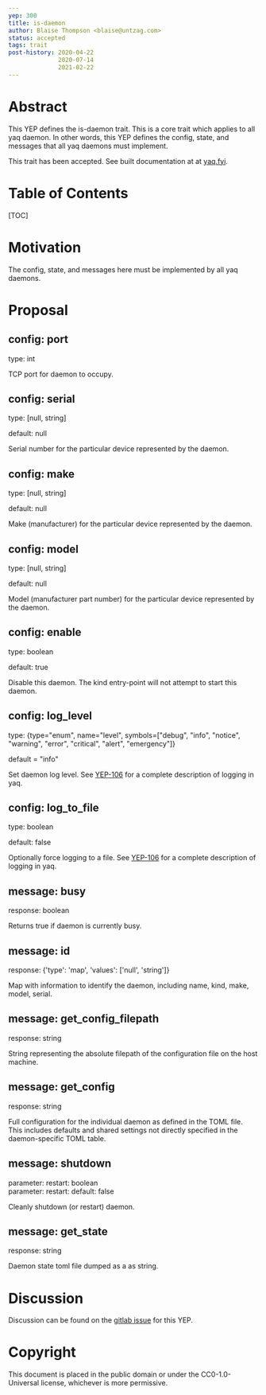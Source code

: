 ```yaml
---
yep: 300
title: is-daemon
author: Blaise Thompson <blaise@untzag.com>
status: accepted
tags: trait
post-history: 2020-04-22
              2020-07-14
              2021-02-22
---
```


# Abstract

This YEP defines the is-daemon trait.
This is a core trait which applies to all yaq daemon.
In other words, this YEP defines the config, state, and messages that all yaq daemons must implement.

This trait has been accepted.
See built documentation at at [yaq.fyi](https://yaq.fyi/traits/is-daemon/).

# Table of Contents

[TOC]

# Motivation

The config, state, and messages here must be implemented by all yaq daemons.

# Proposal

## config: port

type: int

TCP port for daemon to occupy.

## config: serial

type: [null, string]

default: null

Serial number for the particular device represented by the daemon.

## config: make

type: [null, string]

default: null

Make (manufacturer) for the particular device represented by the daemon.

## config: model

type: [null, string]

default: null

Model (manufacturer part number) for the particular device represented by the daemon.

## config: enable

type: boolean

default: true

Disable this daemon. The kind entry-point will not attempt to start this daemon.


## config: log_level

type: {type="enum", name="level", symbols=["debug", "info", "notice", "warning", "error", "critical", "alert", "emergency"]}

default = "info"

Set daemon log level. See [YEP-106](https://yeps.yaq.fyi/106) for a complete description of logging in yaq.

## config: log_to_file

type: boolean

default: false

Optionally force logging to a file. See [YEP-106](https://yeps.yaq.fyi/106) for a complete description of logging in yaq.

## message: busy

response: boolean

Returns true if daemon is currently busy.

## message: id

response: {'type': 'map', 'values': ['null', 'string']}

Map with information to identify the daemon, including name, kind, make, model, serial.

## message: get_config_filepath

response: string

String representing the absolute filepath of the configuration file on the host machine.

## message: get_config

response: string

Full configuration for the individual daemon as defined in the TOML file. This includes defaults and shared settings not directly specified in the daemon-specific TOML table.

## message: shutdown

parameter: restart: boolean <br>
parameter: restart: default: false

Cleanly shutdown (or restart) daemon.

## message: get_state

response: string

Daemon state toml file dumped as a as string.

# Discussion

Discussion can be found on the [gitlab issue](https://gitlab.com/yaq/yeps/-/issues/14) for this YEP.

# Copyright

This document is placed in the public domain or under the CC0-1.0-Universal license, whichever is more permissive.

